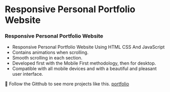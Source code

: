 # Responsive Personal Portfolio Website

### Responsive Personal Portfolio Website

- Responsive Personal Portfolio Website Using HTML CSS And JavaScript
- Contains animations when scrolling.
- Smooth scrolling in each section.
- Developed first with the Mobile First methodology, then for desktop.
- Compatible with all mobile devices and with a beautiful and pleasant user interface.

💙 Follow the Gitthub to see more projects like this. [portfolio]()
